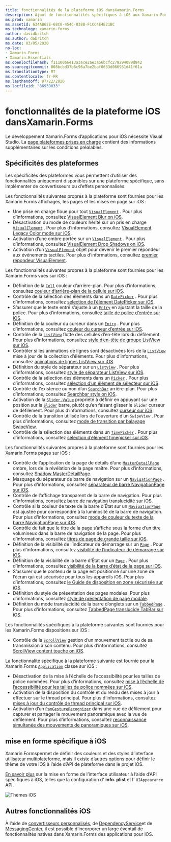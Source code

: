 ```yaml
---
title: fonctionnalités de la plateforme iOS dansXamarin.Forms
description: Ajout de fonctionnalités spécifiques à iOS aux Xamarin.Forms applications.
ms.prod: xamarin
ms.assetid: 634AB62E-68C8-454C-838B-F1CC4E4E21BC
ms.technology: xamarin-forms
author: davidbritch
ms.author: dabritch
ms.date: 03/05/2020
no-loc:
- Xamarin.Forms
- Xamarin.Essentials
ms.openlocfilehash: f11100b6e13a3ace2ae3a56bcfc279294089d842
ms.sourcegitcommit: 008bcbd37b6c96a7be2baf0633d066931d41f61a
ms.translationtype: MT
ms.contentlocale: fr-FR
ms.lasthandoff: 07/22/2020
ms.locfileid: "86939033"
---
```

# <a name="ios-platform-features-in-xamarinforms"></a>fonctionnalités de la plateforme iOS dansXamarin.Forms

Le développement Xamarin.Forms d’applications pour iOS nécessite Visual Studio. La [page plateformes prises en charge](~/get-started/supported-platforms.md) contient des informations supplémentaires sur les conditions préalables.

## <a name="platform-specifics"></a>Spécificités des plateformes

Les spécificités des plateformes vous permettent d’utiliser des fonctionnalités uniquement disponibles sur une plateforme spécifique, sans implémenter de convertisseurs ou d’effets personnalisés.

Les fonctionnalités suivantes propres à la plateforme sont fournies pour les Xamarin.Forms affichages, les pages et les mises en page sur iOS :

- Une prise en charge floue pour tout [`VisualElement`](xref:Xamarin.Forms.VisualElement) . Pour plus d’informations, consultez [VisualElement Blur on iOS](visualelement-blur.md).
- Désactivation du mode de couleurs hérité sur un pris en charge [`VisualElement`](xref:Xamarin.Forms.VisualElement) . Pour plus d’informations, consultez [VisualElement Legacy Color mode sur iOS](legacy-color-mode.md).
- Activation d’une ombre portée sur un [`VisualElement`](xref:Xamarin.Forms.VisualElement) . Pour plus d’informations, consultez [VisualElement Drop Shadows on iOS](visualelement-drop-shadow.md).
- Activation d’un [`VisualElement`](xref:Xamarin.Forms.VisualElement) objet pour devenir le premier répondeur aux événements tactiles. Pour plus d’informations, consultez [premier répondeur VisualElement](visualelement-first-responder.md).

Les fonctionnalités suivantes propres à la plateforme sont fournies pour les Xamarin.Forms vues sur iOS :

- Définition de la [`Cell`](xref:Xamarin.Forms.Cell) couleur d’arrière-plan. Pour plus d’informations, consultez [couleur d’arrière-plan de la cellule sur iOS](cell-background-color.md).
- Contrôle de la sélection des éléments dans un [`DatePicker`](xref:Xamarin.Forms.DatePicker) . Pour plus d’informations, consultez [sélection de l’élément DatePicker sur iOS](datepicker-selection.md).
- S’assurer que le texte entré s’ajuste à un [`Entry`](xref:Xamarin.Forms.Entry) en ajustant la taille de la police. Pour plus d’informations, consultez [taille de police d’entrée sur iOS](entry-font-size.md).
- Définition de la couleur du curseur dans un [`Entry`](xref:Xamarin.Forms.Entry) . Pour plus d’informations, consultez [couleur du curseur d’entrée sur iOS](entry-cursor-color.md).
- Contrôle de la [`ListView`](xref:Xamarin.Forms.ListView) flotte des cellules d’en-tête lors du défilement. Pour plus d’informations, consultez [style d’en-tête de groupe ListView sur iOS](listview-group-header-style.md).
- Contrôler si les animations de lignes sont désactivées lors de la [`ListView`](xref:Xamarin.Forms.ListView) mise à jour de la collection d’éléments. Pour plus d’informations, consultez [animations de lignes ListView sur iOS](listview-row-animations.md).
- Définition du style de séparateur sur un [`ListView`](xref:Xamarin.Forms.ListView) . Pour plus d’informations, consultez [style de séparateur ListView sur iOS](listview-separator-style.md).
- Contrôle de la sélection des éléments dans un [`Picker`](xref:Xamarin.Forms.Picker) . Pour plus d’informations, consultez [sélection d’un élément de sélecteur sur iOS](picker-selection.md).
- Contrôle de l’existence ou non d’un [`SearchBar`](xref:Xamarin.Forms.SearchBar) arrière-plan. Pour plus d’informations, consultez [Searchbar style on iOS](searchbar-style.md).
- Activation de la [`Slider.Value`](xref:Xamarin.Forms.Slider.Value) propriété à définir en appuyant sur une position sur la [`Slider`](xref:Xamarin.Forms.Slider) barre, plutôt qu’en faisant glisser le `Slider` curseur de défilement. Pour plus d’informations, consultez [curseur sur iOS](slider-thumb.md).
- Contrôle de la transition utilisée lors de l’ouverture d’un `SwipeView` . Pour plus d’informations, consultez [mode de transition par balayage SwipeView](swipeview-swipetransitionmode.md).
- Contrôle de la sélection des éléments dans un [`TimePicker`](xref:Xamarin.Forms.TimePicker) . Pour plus d’informations, consultez [sélection d’élément timepicker sur iOS](timepicker-selection.md).

Les fonctionnalités suivantes propres à la plateforme sont fournies pour les Xamarin.Forms pages sur iOS :

- Contrôle de l’application de la page de détails d’une [`MasterDetailPage`](xref:Xamarin.Forms.MasterDetailPage) ombre, lors de la révélation de la page maître. Pour plus d’informations, consultez [Shadow MasterDetailPage](masterdetailpage-shadow.md).
- Masquage du séparateur de barre de navigation sur un [`NavigationPage`](xref:Xamarin.Forms.NavigationPage) . Pour plus d’informations, consultez [séparateur de barre NavigationPage sur iOS](navigation-bar-separator.md).
- Contrôle de l’affichage transparent de la barre de navigation. Pour plus d’informations, consultez [barre de navigation translucidité sur iOS](navigation-bar-translucent.md).
- Contrôle si la couleur de texte de la barre d’État sur un [`NavigationPage`](xref:Xamarin.Forms.NavigationPage) est ajustée pour correspondre à la luminosité de la barre de navigation. Pour plus d’informations, consultez [mode de couleur du texte de la barre NavigationPage sur iOS](status-bar-text-color.md).
- Contrôle du fait que le titre de la page s’affiche sous la forme d’un titre volumineux dans la barre de navigation de la page. Pour plus d’informations, consultez [titres de page de grande taille sur iOS](page-large-title.md).
- Définition de la visibilité de l’indicateur de démarrage sur un [`Page`](xref:Xamarin.Forms.Page) . Pour plus d’informations, consultez [visibilité de l’indicateur de démarrage sur iOS](page-home-indicator.md).
- Définition de la visibilité de la barre d’État sur un [`Page`](xref:Xamarin.Forms.Page) . Pour plus d’informations, consultez [visibilité de la barre d’état de la page sur iOS](page-status-bar-visibility.md).
- S’assurer que le contenu de la page est positionné sur une zone de l’écran qui est sécurisée pour tous les appareils iOS. Pour plus d’informations, consultez [le Guide de disposition en zone sécurisée sur iOS](page-safe-area-layout.md).
- Définition du style de présentation des pages modales. Pour plus d’informations, consultez [style de présentation de page modale](page-presentation-style.md).
- Définition du mode translucidité de la barre d’onglets sur un [`TabbedPage`](xref:Xamarin.Forms.TabbedPage) . Pour plus d’informations, consultez [TabbedPage translucide TabBar sur iOS](tabbedpage-translucent-tabbar.md).

Les fonctionnalités spécifiques à la plateforme suivantes sont fournies pour les Xamarin.Forms dispositions sur iOS :

- Contrôle de la [`ScrollView`](xref:Xamarin.Forms.ScrollView) gestion d’un mouvement tactile ou de sa transmission à son contenu. Pour plus d’informations, consultez [ScrollView content touche on iOS](scrollview-content-touches.md).

La fonctionnalité spécifique à la plateforme suivante est fournie pour la Xamarin.Forms [`Application`](xref:Xamarin.Forms.Application) classe sur iOS :

- Désactivation de la mise à l’échelle de l’accessibilité pour les tailles de police nommées. Pour plus d’informations, consultez [mise à l’échelle de l’accessibilité pour les tailles de police nommées sur iOS](named-font-size-scaling.md).
- Activation de la disposition du contrôle et du rendu des mises à jour à effectuer sur le thread principal. Pour plus d’informations, consultez [mises à jour du contrôle de thread principal sur iOS](main-thread-updates-ui.md).
- Activation d’un [`PanGestureRecognizer`](xref:Xamarin.Forms.PanGestureRecognizer) dans une vue de défilement pour capturer et partager le mouvement panoramique avec la vue de défilement. Pour plus d’informations, consultez [reconnaissance simultanée des mouvements de panoramiques sur iOS](application-pan-gesture.md).

## <a name="ios-specific-formatting"></a>mise en forme spécifique à iOS

Xamarin.Formspermet de définir des couleurs et des styles d’interface utilisateur multiplateforme, mais il existe d’autres options pour définir le thème de votre iOS à l’aide d’API de plateforme dans le projet iOS.

[En savoir plus](formatting.md) sur la mise en forme de l’interface utilisateur à l’aide d’API spécifiques à iOS, telles que la configuration d' **info. plist** et l' `UIAppearance` API.

![Thèmes iOS](images/status-white-sml.png)

## <a name="other-ios-features"></a>Autres fonctionnalités iOS

À l’aide de [convertisseurs personnalisés](~/xamarin-forms/app-fundamentals/custom-renderer/index.md), de [DependencyService](~/xamarin-forms/app-fundamentals/dependency-service/index.md)et de [MessagingCenter](~/xamarin-forms/app-fundamentals/messaging-center.md), il est possible d’incorporer un large éventail de fonctionnalités natives dans Xamarin.Forms des applications pour iOS.
